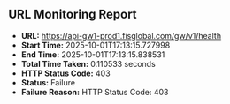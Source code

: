 ## URL Monitoring Report

- **URL:** https://api-gw1-prod1.fisglobal.com/gw/v1/health
- **Start Time:** 2025-10-01T17:13:15.727998
- **End Time:** 2025-10-01T17:13:15.838531
- **Total Time Taken:** 0.110533 seconds
- **HTTP Status Code:** 403
- **Status:** Failure
- **Failure Reason:** HTTP Status Code: 403
